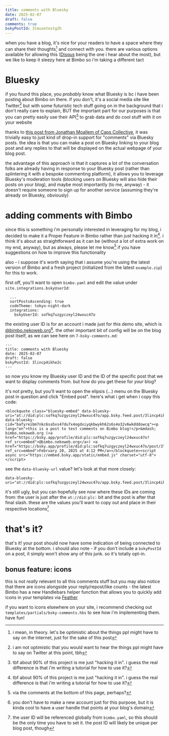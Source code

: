 ```yaml
---
title: comments with Bluesky
date: 2025-02-07
draft: false
comments: true
bskyPostId: 3lmuxetostg2h
---
```


when you have a blog, it's nice for your readers to have a space where they can share their thoughts[^1] and connect with you. there are various options available for allowing this ([Disqus](https://disqus.com/) being the one i hear about the most), but we like to keep it sleezy here at Bimbo so i'm taking a different tact

# Bluesky

if you found this place, you _probably_ know what Bluesky is bc i have been posting about Bimbo on there. if you don't, it's a social media site like Twitter[^2] but with some futuristic tech stuff going on in the background that i don't really care to explain, BUT the important part for our purposes is that you can pretty easily use their API[^3] to grab data and do cool stuff with it on your website

thanks to [this post from Jonathan Moallem of Caps Collective](https://capscollective.com/blog/bluesky-blog-comments/), it was trivially easy to just kind of drop-in support for "comments" via Bluesky posts. the idea is that you can make a post on Bluesky linking to your blog post and any replies to that will be displayed on the actual webpage of your blog post.

the advantage of this approach is that it captures a lot of the conversation folks are already having in response to your Bluesky post (rather than splintering it with a bespoke commenting platform), it allows you to leverage Bluesky's moderation tools (blocking users on Bluesky will also hide their posts on your blog), and maybe most importantly (to me, anyway) - it doesn't require someone to sign up for another service (assuming they're already on Bluesky, obviously)

# adding comments with Bimbo

since this is something i'm personally interested in leveraging for my blog, i decided to make it a Proper Feature in Bimbo rather than just hacking it in[^3]. i think it's about as straightforward as it can be (without a lot of extra work on my end, anyway), but as always, please let me know[^4] if you have suggestions on how to improve this functionality

also - i suppose it's worth saying that i assume you're using the latest version of Bimbo and a fresh project (initialized from the latest `example.zip`) for this to work.

first off, you'll want to open `bimbo.yaml` and edit the value under `site.integrations.bskyUserId`:

```
  ...
  sortPostsAscending: true
  codeTheme: tokyo-night-dark
  integrations:
    bskyUserId: sofkq7uzgyczeyl24wxuc47o
```

the existing user ID is for an account i made just for this demo site, which is [@bimbo.nekoweb.org](https://bsky.app/profile/bimbo.nekoweb.org)[^5]. the other important bit of config will be on the blog post itself, as we can see here on `7-bsky-comments.md`:

```
---
title: comments with Bluesky
date: 2025-02-07
draft: false
bskyPostId: 3lincp4ikhe2c
---
```

so now you know my Bluesky user ID and the ID of the specific post that we want to display comments from. but how do you get these for _your_ blog?

it's not pretty, but you'll want to open the elipsis (...) menu on the Bluesky post in question and click "Embed post". here's what i get when i copy this code:

```
<blockquote class="bluesky-embed" data-bluesky-uri="at://did:plc:sofkq7uzgyczeyl24wxuc47o/app.bsky.feed.post/3lincp4ikhe2c" data-bluesky-cid="bafyreibm7nkc6sa5xs47du7x4ogdxiyqkbwykh62s6s4o32v6wkdddowcq"><p lang="en">this is a post to test comments on Bimbo blog!</p>&mdash; bimbo.nekoweb.org (<a href="https://bsky.app/profile/did:plc:sofkq7uzgyczeyl24wxuc47o?ref_src=embed">@bimbo.nekoweb.org</a>) <a href="https://bsky.app/profile/did:plc:sofkq7uzgyczeyl24wxuc47o/post/3lincp4ikhe2c?ref_src=embed">February 20, 2025 at 4:12 PM</a></blockquote><script async src="https://embed.bsky.app/static/embed.js" charset="utf-8"></script>
```

see the `data-bluesky-url` value? let's look at that more closely:

```
data-bluesky-uri="at://did:plc:sofkq7uzgyczeyl24wxuc47o/app.bsky.feed.post/3lincp4ikhe2c"
```

it's still ugly, but you can hopefully see now where these IDs are coming from: the user is just after the `at://did:plc:` bit and the post is after that final slash. these are the values you'll want to copy out and place in their respective locations[^6]

# that's it?

that's it! your post should now have some indication of being connected to Bluesky at the bottom. i should also note - if you don't include a `bskyPostId` on a post, it simply won't show any of this junk. so it's totally opt-in.

## bonus feature: icons

this is not _really_ relevant to all this comments stuff but you may also notice that there are icons alongside your reply/repost/like counts - the latest Bimbo has a new Handlebars helper function that allows you to quickly add icons in your templates via [Feather](https://feathericons.com/)

if you want to icons elsewhere on your site, i recommend checking out `templates/partials/bsky-comments.hbs` to see how i'm implementing them. have fun!

[^1]: i mean, in theory. let's be optimistic about the things ppl might have to say on the internet, just for the sake of this post
[^2]: i am not optimistic that you would want to hear the things ppl might have to say on Twitter at this point, tbh
[^3]: tbf about 90% of this project is me just "hacking it in". i guess the real difference is that i'm writing a tutorial for how to use it?
[^4]: via the comments at the bottom of this page, perhaps?
[^5]: you don't have to make a new account just for this purpose, but it is kinda cool to have a user handle that points at your blog's domain
[^6]: the user ID will be referenced globally from `bimbo.yaml`, so this should be the only time you have to set it. the post ID will likely be unique per blog post, though